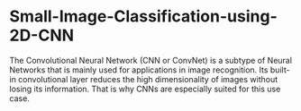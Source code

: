 # Small-Image-Classification-using-2D-CNN
The Convolutional Neural Network (CNN or ConvNet) is a subtype of Neural Networks that is mainly used for applications in image recognition. Its built-in convolutional layer reduces the high dimensionality of images without losing its information. That is why CNNs are especially suited for this use case. 
